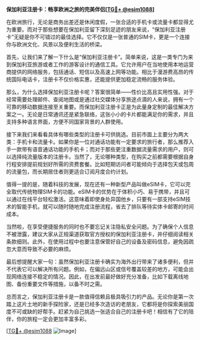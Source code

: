 **保加利亚注册卡：畅享欧洲之旅的完美伴侣[[TG💪+ @esim1088](https://t.me/s/esim1088)]**

在欧洲旅行，无论是商务出差还是休闲度假，一张合适的手机卡或流量卡都显得尤为重要。而对于那些想要在保加利亚留下深刻足迹的朋友来说，“保加利亚注册卡”无疑是你不可错过的最佳选择。它不仅仅是一张普通的SIM卡，更是一个连接你与欧洲文化、风景以及便利生活的桥梁。

首先，让我们来了解一下什么是“保加利亚注册卡”。简单来说，这是一类专门为来到保加利亚旅游或者工作的游客设计的通信工具。它允许用户在当地使用本地运营商提供的网络服务，包括通话、短信以及高速上网等功能。相比于漫游费高昂的传统国际电话卡，注册卡不仅价格实惠，还能提供更加稳定流畅的服务体验。

那么，为什么选择保加利亚注册卡呢？答案很简单——性价比高且实用性强。对于经常需要处理邮件、查阅地图或是通过社交媒体分享旅途点滴的人来说，拥有一个可靠的移动数据连接至关重要。而保加利亚注册卡正是为此量身定制的最佳解决方案之一。无论是日常通讯还是紧急联络，这张小小的卡片都能满足你的需求，并且支持多种语言界面，方便不同国家背景的人群使用。

接下来我们来看看具体有哪些类型的注册卡可供挑选。目前市面上主要分为两大类：手机卡和流量卡。如果你是一位对通话功能有一定要求的旅行者，那么推荐入手一款带有语音通话功能的手机卡；而对于那些更注重数据流量需求的用户，则可以选择纯流量版本的注册卡。当然了，无论哪种类型，在购买之前都需要根据自身行程安排提前规划好所需的资费套餐。比如短期访问者可能倾向于选择包天或包周的流量包，而长期居住者则更适合订阅月度合约计划。

值得一提的是，随着科技的发展，现在还有一种新型产品叫做eSIM卡，它可以完全取代传统物理SIM卡的功能。eSIM卡的优势在于体积小巧、易于携带，并且可以通过在线平台轻松激活。这意味着即使身处异国他乡，只要有一部支持eSIM技术的智能手机，就可以随时随地完成注册流程，省去了排队等待实体卡邮寄的时间成本。

当然啦，在享受便捷服务的同时也不要忘记关注隐私安全问题。为了确保个人信息不被泄露，建议大家从正规渠道获取官方授权的保加利亚注册卡，并仔细阅读相关条款细则。此外，在使用过程中也要注意保管好自己的设备及密码信息，避免因疏忽大意而导致不必要的麻烦。

最后想提醒大家一句：虽然保加利亚注册卡确实为海外出行带来了诸多便利，但并不代表它可以解决所有问题。例如，在偏远山区或信号覆盖较差的地方，可能会出现网络连接不稳定的情况。因此，在出发前最好做好充分准备，比如下载离线地图、备份重要文件等措施，以备不时之需。

总而言之，保加利亚注册卡是一款值得信赖且极具吸引力的产品。无论你是第一次踏上这片土地的新手探险家，还是已经多次造访的老朋友，它都将是你探索美丽国度不可或缺的好帮手。赶紧为自己挑选一张适合自己的注册卡吧！相信有了它的陪伴，你的旅程一定会更加丰富多彩。

[[TG💪+ @esim1088](https://t.me/s/esim1088) ![Image](https://i.postimg.cc/4NQfJmqS/Snipaste-2025-05-13-00-14-12.png)]